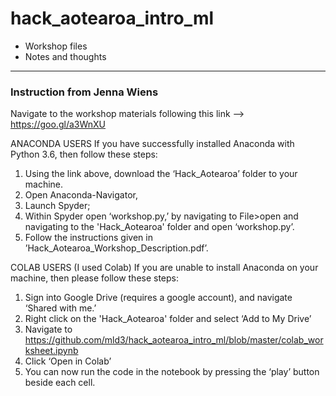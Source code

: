 # hack_aotearoa_intro_ml

- Workshop files
- Notes and thoughts

---

### Instruction from Jenna Wiens

Navigate to the workshop materials following this link --> https://goo.gl/a3WnXU

ANACONDA USERS
If you have successfully installed Anaconda with Python 3.6, then follow these steps:
1. Using the link above, download the ‘Hack_Aotearoa’ folder to your machine. 
2. Open Anaconda-Navigator, 
3. Launch Spyder; 
4. Within Spyder open ‘workshop.py,’ by navigating to File>open and navigating to the 'Hack_Aotearoa' folder and open ‘workshop.py’.
5. Follow the instructions given in ’Hack_Aotearoa_Workshop_Description.pdf’.

COLAB USERS (I used Colab) 
If you are unable to install Anaconda on your machine, then please follow these steps:
1. Sign into Google Drive (requires a google account), and navigate ‘Shared with me.’ 
2. Right click on the 'Hack_Aotearoa' folder and select ‘Add to My Drive’
3. Navigate to https://github.com/mld3/hack_aotearoa_intro_ml/blob/master/colab_worksheet.ipynb
4. Click ‘Open in Colab’
5. You can now run the code in the notebook by pressing the ‘play’ button beside each cell.
